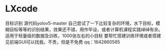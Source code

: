 # LXcode
目标识别
源代码yolov5-master
自己尝试了一下比较复杂的环境，水下目标，模糊目标等等的识别结果，效果还不错，用作毕设，或者计算机课程实践绰绰有余。
适用于轻量级的数据及训练，1000张左右的小目标
要帮忙搭建训练环境或者搭建见前端GUI可以找我，不贵，但是不免费
qq：1642660565

